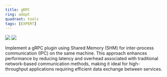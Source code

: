 ```yaml
---
title: gRPC
ring: adopt
quadrant: tools
tags: [EXPERT]
---
```


[![](https://img.shields.io/badge/SHM-0c7cba?logo=gitbook&logoColor=000&style=flat)](https://archicionado.com/p/shared-memory/)
[![](https://img.shields.io/badge/SHM-de5f85?logo=github&logoColor=000&style=flat)](https://github.com/RVR06/shm)

Implement a gRPC plugin using Shared Memory (SHM) for inter-process communication (IPC) on the same machine. This approach enhances performance by reducing latency and overhead associated with traditional network-based communication methods, making it ideal for high-throughput applications requiring efficient data exchange between services.